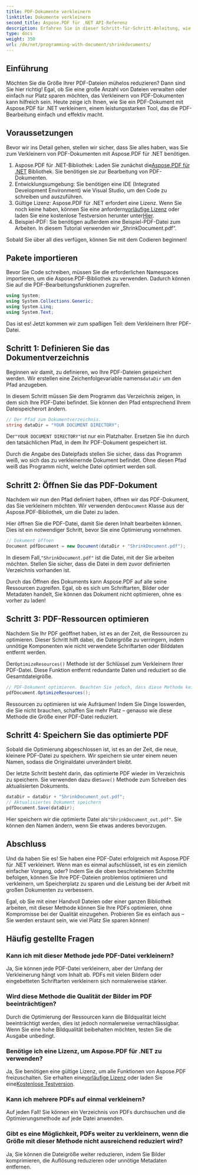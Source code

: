 ```yaml
---
title: PDF-Dokumente verkleinern
linktitle: Dokumente verkleinern
second_title: Aspose.PDF für .NET API-Referenz
description: Erfahren Sie in dieser Schritt-für-Schritt-Anleitung, wie Sie PDF-Dokumente mit Aspose.PDF für .NET verkleinern. Optimieren Sie PDF-Ressourcen und reduzieren Sie die Dateigröße, ohne die Qualität zu beeinträchtigen.
type: docs
weight: 350
url: /de/net/programming-with-document/shrinkdocuments/
---
```

## Einführung

Möchten Sie die Größe Ihrer PDF-Dateien mühelos reduzieren? Dann sind Sie hier richtig! Egal, ob Sie eine große Anzahl von Dateien verwalten oder einfach nur Platz sparen möchten, das Verkleinern von PDF-Dokumenten kann hilfreich sein. Heute zeige ich Ihnen, wie Sie ein PDF-Dokument mit Aspose.PDF für .NET verkleinern, einem leistungsstarken Tool, das die PDF-Bearbeitung einfach und effektiv macht.

## Voraussetzungen

Bevor wir ins Detail gehen, stellen wir sicher, dass Sie alles haben, was Sie zum Verkleinern von PDF-Dokumenten mit Aspose.PDF für .NET benötigen.

1.  Aspose.PDF für .NET-Bibliothek: Laden Sie zunächst die[Aspose.PDF für .NET](https://releases.aspose.com/pdf/net/) Bibliothek. Sie benötigen sie zur Bearbeitung von PDF-Dokumenten.
2. Entwicklungsumgebung: Sie benötigen eine IDE (Integrated Development Environment) wie Visual Studio, um den Code zu schreiben und auszuführen.
3.  Gültige Lizenz: Aspose.PDF für .NET erfordert eine Lizenz. Wenn Sie noch keine haben, können Sie eine anfordern[vorläufige Lizenz](https://purchase.aspose.com/temporary-license/) oder laden Sie eine kostenlose Testversion herunter unter[Hier](https://releases.aspose.com/).
4. Beispiel-PDF: Sie benötigen außerdem eine Beispiel-PDF-Datei zum Arbeiten. In diesem Tutorial verwenden wir „ShrinkDocument.pdf“.

Sobald Sie über all dies verfügen, können Sie mit dem Codieren beginnen!


## Pakete importieren

Bevor Sie Code schreiben, müssen Sie die erforderlichen Namespaces importieren, um die Aspose.PDF-Bibliothek zu verwenden. Dadurch können Sie auf die PDF-Bearbeitungsfunktionen zugreifen.

```csharp
using System;
using System.Collections.Generic;
using System.Linq;
using System.Text;
```

Das ist es! Jetzt kommen wir zum spaßigen Teil: dem Verkleinern Ihrer PDF-Datei.

## Schritt 1: Definieren Sie das Dokumentverzeichnis

 Beginnen wir damit, zu definieren, wo Ihre PDF-Dateien gespeichert werden. Wir erstellen eine Zeichenfolgevariable namens`dataDir` um den Pfad anzugeben.

In diesem Schritt müssen Sie dem Programm das Verzeichnis zeigen, in dem sich Ihre PDF-Datei befindet. Sie können den Pfad entsprechend Ihrem Dateispeicherort ändern.

```csharp
// Der Pfad zum Dokumentverzeichnis.
string dataDir = "YOUR DOCUMENT DIRECTORY";
```

 Der`"YOUR DOCUMENT DIRECTORY"`ist nur ein Platzhalter. Ersetzen Sie ihn durch den tatsächlichen Pfad, in dem Ihr PDF-Dokument gespeichert ist.

Durch die Angabe des Dateipfads stellen Sie sicher, dass das Programm weiß, wo sich das zu verkleinernde Dokument befindet. Ohne diesen Pfad weiß das Programm nicht, welche Datei optimiert werden soll.


## Schritt 2: Öffnen Sie das PDF-Dokument

 Nachdem wir nun den Pfad definiert haben, öffnen wir das PDF-Dokument, das Sie verkleinern möchten. Wir verwenden den`Document` Klasse aus der Aspose.PDF-Bibliothek, um die Datei zu laden.

Hier öffnen Sie die PDF-Datei, damit Sie deren Inhalt bearbeiten können. Dies ist ein notwendiger Schritt, bevor Sie eine Optimierung vornehmen.

```csharp
// Dokument öffnen
Document pdfDocument = new Document(dataDir + "ShrinkDocument.pdf");
```

 In diesem Fall,`"ShrinkDocument.pdf"` ist die Datei, mit der Sie arbeiten möchten. Stellen Sie sicher, dass die Datei in dem zuvor definierten Verzeichnis vorhanden ist.

Durch das Öffnen des Dokuments kann Aspose.PDF auf alle seine Ressourcen zugreifen. Egal, ob es sich um Schriftarten, Bilder oder Metadaten handelt, Sie können das Dokument nicht optimieren, ohne es vorher zu laden!

## Schritt 3: PDF-Ressourcen optimieren

Nachdem Sie Ihr PDF geöffnet haben, ist es an der Zeit, die Ressourcen zu optimieren. Dieser Schritt hilft dabei, die Dateigröße zu verringern, indem unnötige Komponenten wie nicht verwendete Schriftarten oder Bilddaten entfernt werden.

 Der`OptimizeResources()` Methode ist der Schlüssel zum Verkleinern Ihrer PDF-Datei. Diese Funktion entfernt redundante Daten und reduziert so die Gesamtdateigröße.

```csharp
// PDF-Dokument optimieren. Beachten Sie jedoch, dass diese Methode keine Verkleinerung des Dokuments garantieren kann.
pdfDocument.OptimizeResources();
```

Ressourcen zu optimieren ist wie Aufräumen! Indem Sie Dinge loswerden, die Sie nicht brauchen, schaffen Sie mehr Platz – genauso wie diese Methode die Größe einer PDF-Datei reduziert.

## Schritt 4: Speichern Sie das optimierte PDF

Sobald die Optimierung abgeschlossen ist, ist es an der Zeit, die neue, kleinere PDF-Datei zu speichern. Wir speichern sie unter einem neuen Namen, sodass die Originaldatei unverändert bleibt.

 Der letzte Schritt besteht darin, das optimierte PDF wieder im Verzeichnis zu speichern. Sie verwenden dazu die`Save()` Methode zum Schreiben des aktualisierten Dokuments.

```csharp
dataDir = dataDir + "ShrinkDocument_out.pdf";
// Aktualisiertes Dokument speichern
pdfDocument.Save(dataDir);
```

 Hier speichern wir die optimierte Datei als`"ShrinkDocument_out.pdf"`. Sie können den Namen ändern, wenn Sie etwas anderes bevorzugen.

## Abschluss

Und da haben Sie es! Sie haben eine PDF-Datei erfolgreich mit Aspose.PDF für .NET verkleinert. Wenn man es einmal aufschlüsselt, ist es ein ziemlich einfacher Vorgang, oder? Indem Sie die oben beschriebenen Schritte befolgen, können Sie Ihre PDF-Dateien problemlos optimieren und verkleinern, um Speicherplatz zu sparen und die Leistung bei der Arbeit mit großen Dokumenten zu verbessern.

Egal, ob Sie mit einer Handvoll Dateien oder einer ganzen Bibliothek arbeiten, mit dieser Methode können Sie Ihre PDFs optimieren, ohne Kompromisse bei der Qualität einzugehen. Probieren Sie es einfach aus – Sie werden erstaunt sein, wie viel Platz Sie sparen können!

## Häufig gestellte Fragen

### Kann ich mit dieser Methode jede PDF-Datei verkleinern?
Ja, Sie können jede PDF-Datei verkleinern, aber der Umfang der Verkleinerung hängt vom Inhalt ab. PDFs mit vielen Bildern oder eingebetteten Schriftarten verkleinern sich normalerweise stärker.

### Wird diese Methode die Qualität der Bilder im PDF beeinträchtigen?
Durch die Optimierung der Ressourcen kann die Bildqualität leicht beeinträchtigt werden, dies ist jedoch normalerweise vernachlässigbar. Wenn Sie eine hohe Bildqualität beibehalten möchten, testen Sie die Ausgabe unbedingt.

### Benötige ich eine Lizenz, um Aspose.PDF für .NET zu verwenden?
Ja, Sie benötigen eine gültige Lizenz, um alle Funktionen von Aspose.PDF freizuschalten. Sie erhalten eine[vorläufige Lizenz](https://purchase.aspose.com/temporary-license/) oder laden Sie eine[Kostenlose Testversion](https://releases.aspose.com/).

### Kann ich mehrere PDFs auf einmal verkleinern?
Auf jeden Fall! Sie können ein Verzeichnis von PDFs durchsuchen und die Optimierungsmethode auf jede Datei anwenden.

### Gibt es eine Möglichkeit, PDFs weiter zu verkleinern, wenn die Größe mit dieser Methode nicht ausreichend reduziert wird?
Ja, Sie können die Dateigröße weiter reduzieren, indem Sie Bilder komprimieren, die Auflösung reduzieren oder unnötige Metadaten entfernen.